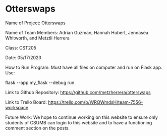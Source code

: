 ﻿# Otterswaps

Name of Project: Otterswaps

Name of Team Members: Adrian Guzman, Hannah Hubert, Jennasea Whitworth, and Metztli Herrera

Class: CST205

Date: 05/17/2023

How to Run Program: Must have all files on computer and run on Flask app. Use:

flask --app my_flask --debug run


Link to Github Repository: https://github.com/metzherrera/otterswaps

Link to Trello Board: https://trello.com/b/WRQWmdsH/team-7556-workspace 

Future Work: We hope to continue working on this website to ensure only students of CSUMB can login to this website and to have a functioning comment section on the posts. 
